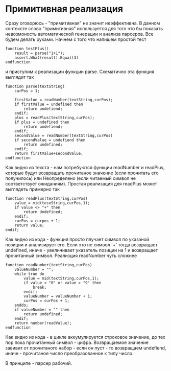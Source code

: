 # Примитивная реализация

Сразу оговорюсь - "примитивная" не значит неэффективна. В данном контексте слово "примитивная" используется для того что бы показать невозмоность автоматической генерации и анализа парсеров. Все будем делать руками. Начнем с того что напишем простой тест


```
function testPlus()
    result = parse("1+1");
    assert.What(result).Equal(3)
endfunction
```

и приступим к реализации функции parse. Схематично эта функция выглядит так

```
function parse(textString)
    curPos = 1;
    
    firstValue = readNumber(textString,curPos);
    if firstValue = undefined then
        return undefiend;
    endif;
    plus = readPlus(textString,curPos);
    if plus = undefined then
        return undefiend;
    endif;
    secondValue = readNumber(textString,curPos)
    if secondValue = undefiend then
        return undefined;
    endif;
    return firstValue+secondValue;
endfunction
```

Как видно из текста - нам потребуются функции readNumber и readPlus, которые будут возвращать прочитаное значение (если прочитать его получилось) или Неопределено (если читаемый символ не соответствует ожиданиям). Простая реализация для readPlus может выглядеть примерно так

```
function readPlus(textString,curPos)
    value = mid(tesxString,curPos,1);
    if value <> "+" then 
        return Undefined;
    endif;
    curPos = curpos + 1;
    return value;
endif;
```
Как видно из кода - функция просто плучает символ по указаной позиции и анализирует его. Если это не символ '+' тогда возвращает undefined, иначе - увеличивает указатель позиции на 1 и возвращает прочитанный символ. 
Реализция readNumber чуть сложнее
```
function readNumber(textString,curPos)
    valueNumber = "";
    while true do
        value = mid(textString,curPos,1);
        if value < "0" or value > "9" then
            break;
        endif;
        valueNumber = valueNumber + 1;
        curPos = curPos + 1;
    enddo;
    if valueNumber = "" then
        return undefined;
    endif;
    return number(readValue);
endfunction
```
Как видно из кода - в цикле аккумулируется строковое значение, до тех пор пока прочитанный символ - цифра. Возвращаемое значение завивит от прочитаного набор - если он пуст - то возвращаем undefiend, иначе - прочитаное число преобразованное к типу число.


В принципе - парсер рабочий. 
